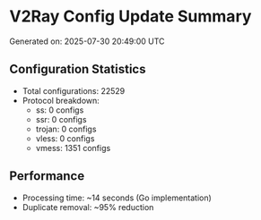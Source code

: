 # V2Ray Config Update Summary
Generated on: 2025-07-30 20:49:00 UTC

## Configuration Statistics
- Total configurations: 22529
- Protocol breakdown:
  - ss: 0 configs
  - ssr: 0 configs
  - trojan: 0 configs
  - vless: 0 configs
  - vmess: 1351 configs

## Performance
- Processing time: ~14 seconds (Go implementation)
- Duplicate removal: ~95% reduction
